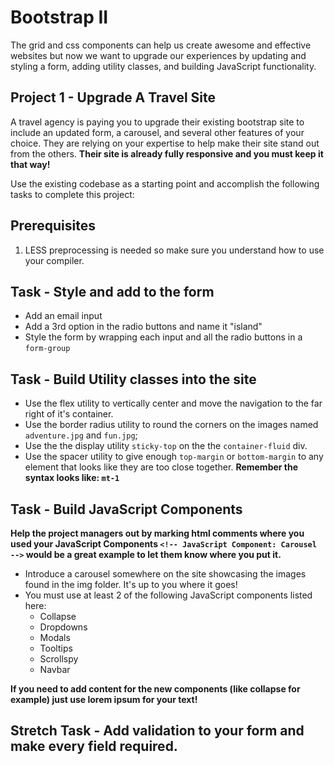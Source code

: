 # Bootstrap II

The grid and css components can help us create awesome and effective websites but now we want to upgrade our experiences by updating and styling a form, adding utility classes, and building JavaScript functionality.

## Project 1 - Upgrade A Travel Site

A travel agency is paying you to upgrade their existing bootstrap site to include an updated form, a carousel, and several other features of your choice. They are relying on your expertise to help make their site stand out from the others. **Their site is already fully responsive and you must keep it that way!**

Use the existing codebase as a starting point and accomplish the following tasks to complete this project:

## Prerequisites

1.  LESS preprocessing is needed so make sure you understand how to use your compiler.

## Task - Style and add to the form

- Add an email input
- Add a 3rd option in the radio buttons and name it "island"
- Style the form by wrapping each input and all the radio buttons in a `form-group`

## Task - Build Utility classes into the site

- Use the flex utility to vertically center and move the navigation to the far right of it's container.
- Use the border radius utility to round the corners on the images named `adventure.jpg` and `fun.jpg`;
- Use the the display utility `sticky-top` on the the `container-fluid` div.
- Use the spacer utility to give enough `top-margin` or `bottom-margin` to any element that looks like they are too close together. **Remember the syntax looks like: `mt-1`**

## Task - Build JavaScript Components

**Help the project managers out by marking html comments where you used your JavaScript Components `<!-- JavaScript Component: Carousel -->` would be a great example to let them know where you put it.**

- Introduce a carousel somewhere on the site showcasing the images found in the img folder. It's up to you where it goes!
- You must use at least 2 of the following JavaScript components listed here:
  - Collapse
  - Dropdowns
  - Modals
  - Tooltips
  - Scrollspy
  - Navbar

**If you need to add content for the new components (like collapse for example) just use lorem ipsum for your text!**

## Stretch Task - Add validation to your form and make every field required.
